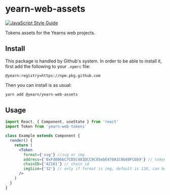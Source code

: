 # yearn-web-assets

[![JavaScript Style Guide](https://img.shields.io/badge/code_style-standard-brightgreen.svg)](https://standardjs.com)

Tokens assets for the Yearns web projects.
## Install
This package is handled by Github's system. In order to be able to install it, first add the following to your `.npmrc` file:
```
@yearn:registry=https://npm.pkg.github.com
```

Then you can install is as usual:
```bash
yarn add @yearn/yearn-web-assets
```

## Usage

```jsx
import React, { Component, useState } from 'react'
import Token from 'yearn-web-tokens'

class Example extends Component {
  render() {
    return (
      <Token
        format={'svg'} //svg or img
        address={'0xFd086bC7CD5C481DCC9C85ebE478A1C0b69FCbb9'} // token address, checksummed
        chainID={'42161'} // chain id
        imgSize={'32'} // only if format is img, default is 128, can be 32 or 128
      />
    )
  }
}
```
